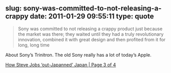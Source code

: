slug: sony-was-committed-to-not-releasing-a-crappy
date: 2011-01-29 09:55:11
type: quote
---

> Sony was committed to not releasing a crappy product just because the market was there; they waited until they had a truly revolutionary innovation, combined it with great design and then profited from it for long, long time

About Sony’s Trinitron. The old Sony really has a lot of today’s Apple.

 [How Steve Jobs ‘out-Japanned’ Japan | Page 3 of 4](http://www.sfgate.com/cgi-bin/article.cgi?f=/g/a/2011/01/28/apop012811.DTL&ao=3)
